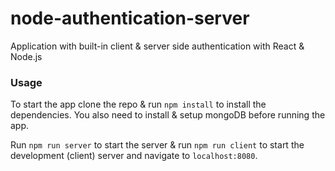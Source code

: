 # node-authentication-server

Application with built-in client & server side authentication with React & Node.js

### Usage

To start the app clone the repo & run `npm install` to install the dependencies. You also need to install & setup mongoDB before running the app.

Run `npm run server` to start the server & run `npm run client` to start the development (client) server and navigate to `localhost:8080`.
